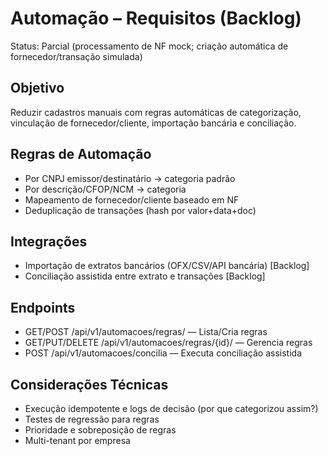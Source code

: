 # Automação – Requisitos (Backlog)

Status: Parcial (processamento de NF mock; criação automática de fornecedor/transação simulada)

## Objetivo
Reduzir cadastros manuais com regras automáticas de categorização, vinculação de fornecedor/cliente, importação bancária e conciliação.

## Regras de Automação
- Por CNPJ emissor/destinatário → categoria padrão
- Por descrição/CFOP/NCM → categoria
- Mapeamento de fornecedor/cliente baseado em NF
- Deduplicação de transações (hash por valor+data+doc)

## Integrações
- Importação de extratos bancários (OFX/CSV/API bancária) [Backlog]
- Conciliação assistida entre extrato e transações [Backlog]

## Endpoints
- GET/POST /api/v1/automacoes/regras/ — Lista/Cria regras
- GET/PUT/DELETE /api/v1/automacoes/regras/{id}/ — Gerencia regras
- POST /api/v1/automacoes/concilia — Executa conciliação assistida

## Considerações Técnicas
- Execução idempotente e logs de decisão (por que categorizou assim?)
- Testes de regressão para regras
- Prioridade e sobreposição de regras
- Multi-tenant por empresa
